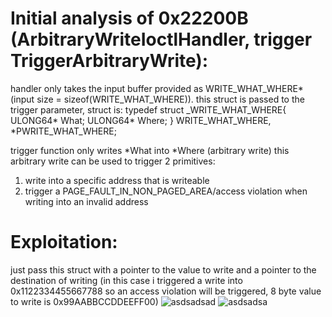 # Initial analysis of 0x22200B (ArbitraryWriteIoctlHandler, trigger TriggerArbitraryWrite):
handler only takes the input buffer provided as WRITE_WHAT_WHERE* (input size = sizeof(WRITE_WHAT_WHERE)).
this struct is passed to the trigger parameter, struct is:
typedef struct _WRITE_WHAT_WHERE{
ULONG64* What;
ULONG64* Where;
} WRITE_WHAT_WHERE, *PWRITE_WHAT_WHERE;

trigger function only writes *What into *Where (arbitrary write)
this arbitrary write can be used to trigger 2 primitives:
1) write into a specific address that is writeable
2) trigger a PAGE_FAULT_IN_NON_PAGED_AREA/access violation when writing into an invalid address

# Exploitation:
just pass this struct with a pointer to the value to write and a pointer to the destination of
writing (in this case i triggered a write into 0x1122334455667788 so an access violation will be triggered,
8 byte value to write is 0x99AABBCCDDEEFF00)
![asdsadsad](https://github.com/shaygitub/MY-HEVD/assets/122000611/046e40e3-a223-44d5-b84a-7b8f8c1e3970)
![asdsadsa](https://github.com/shaygitub/MY-HEVD/assets/122000611/d5b0ec77-12b7-4c97-93d4-b6aa717b587f)
